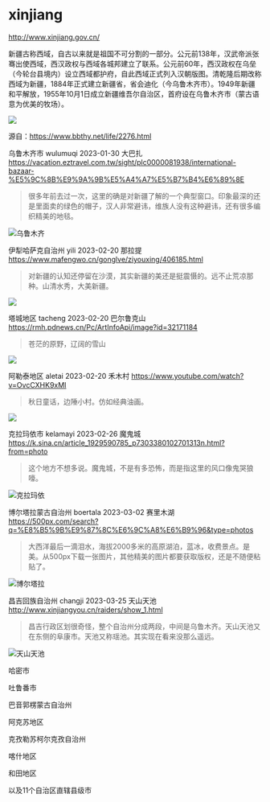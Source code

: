 # xinjiang

http://www.xinjiang.gov.cn/

新疆古称西域，自古以来就是祖国不可分割的一部分。公元前138年，汉武帝派张骞出使西域，西汉政权与西域各城邦建立了联系。公元前60年，西汉政权在乌垒（今轮台县境内）设立西域都护府，自此西域正式列入汉朝版图。清乾隆后期改称西域为新疆，1884年正式建立新疆省，省会迪化（今乌鲁木齐市）。1949年新疆和平解放，1955年10月1日成立新疆维吾尔自治区，首府设在乌鲁木齐市（蒙古语意为优美的牧场）。

![](xinjiang.png)

源自：https://www.bbthy.net/life/2276.html

乌鲁木齐市 wulumuqi 2023-01-30 大巴扎 https://vacation.eztravel.com.tw/sight/plc0000081938/international-bazaar-%E5%9C%8B%E9%9A%9B%E5%A4%A7%E5%B7%B4%E6%89%8E

> 很多年前去过一次，这里的确是对新疆了解的一个典型窗口。印象最深的还是里面卖的绿色的帽子，汉人非常避讳，维族人没有这种避讳，还有很多编织精美的地毯。

![乌鲁木齐](wulumuqi.jpeg)

伊犁哈萨克自治州 yili 2023-02-20 那拉提 https://www.mafengwo.cn/gonglve/ziyouxing/406185.html

> 对新疆的认知还停留在沙漠，其实新疆的美还是挺震慑的。远不止荒凉那种。山清水秀，大美新疆。

![](yili.jpeg)

塔城地区 tacheng 2023-02-20 巴尔鲁克山 https://rmh.pdnews.cn/Pc/ArtInfoApi/image?id=32171184

> 苍茫的原野，辽阔的雪山

![](tacheng.jpeg)

阿勒泰地区 aletai 2023-02-20 禾木村 https://www.youtube.com/watch?v=OvcCXHK9xMI

> 秋日童话，边陲小村。仿如经典油画。

![](aletai.jpeg)

克拉玛依市 kelamayi 2023-02-26 魔鬼城 https://k.sina.cn/article_1929590785_p7303380102701313n.html?from=photo

> 这个地方不想多说。魔鬼城，不是有多恐怖，而是指这里的风口像鬼哭狼嚎。

![克拉玛依](kelamayi.jpg)

博尔塔拉蒙古自治州 boertala 2023-03-02 赛里木湖 https://500px.com/search?q=%E8%B5%9B%E9%87%8C%E6%9C%A8%E6%B9%96&type=photos

> 大西洋最后一滴泪水，海拔2000多米的高原湖泊，蓝冰，收费景点。是美。从500px下载一张图片，其他精美的图片都要获取版权，还是不随便粘贴了。

![博尔塔拉](boertala.webp)

昌吉回族自治州 changji 2023-03-25 天山天池 http://www.xinjiangyou.cn/raiders/show_1.html

> 昌吉行政区划很奇怪，整个自治州分成两段，中间是乌鲁木齐。天山天池又在东侧的阜康市。天池又称瑶池。其实现在看来没那么遥远。

![天山天池](changji.jpg)

哈密市

吐鲁番市

巴音郭楞蒙古自治州

阿克苏地区

克孜勒苏柯尔克孜自治州

喀什地区

和田地区

以及11个自治区直辖县级市


